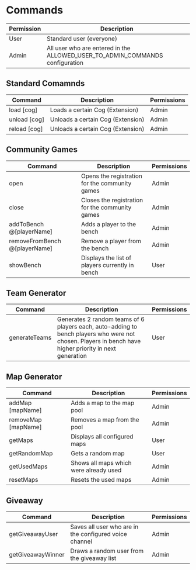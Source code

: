 # Commands

| Permission | Description |
| -- | -- |
| User | Standard user (everyone) |
| Admin | All user who are entered in the ALLOWED_USER_TO_ADMIN_COMMANDS configuration |

## Standard Comamnds
| Command | Description | Permissions |
|--|--|--|
| load [cog] | Loads a certain Cog (Extension) | Admin
| unload [cog] | Unloads a certain Cog (Extension) | Admin
| reload [cog] | Unloads a certain Cog (Extension) | Admin

## Community Games
| Command | Description | Permissions |
|--|--|--|
| open  | Opens the registration for the community games | Admin |
| close | Closes the registration for the community games | Admin |
| addToBench @[playerName] | Adds a player to the bench | Admin | 
| removeFromBench @[playerName] | Remove a player from the bench | Admin |
| showBench | Displays the list of players currently in bench | User |

## Team Generator
| Command | Description | Permissions |
|--|--|--|
| generateTeams | Generates 2 random teams of 6 players each, auto-adding to bench players who were not chosen. Players in bench have higher priority in next generation | User |

## Map Generator
| Command | Description | Permissions |
|--|--|--|
| addMap [mapName]| Adds a map to the map pool | Admin |
| removeMap [mapName] | Removes a map from the pool | Admin |
| getMaps | Displays all configured maps | User |
| getRandomMap | Gets a random map | User |
| getUsedMaps | Shows all maps which were already used | Admin |
| resetMaps | Resets the used maps | Admin |

## Giveaway
| Command | Description | Permissions |
|--|--|--|
| getGiveawayUser | Saves all user who are in the configured voice channel | Admin |
| getGiveawayWinner | Draws a random user from the giveaway list | Admin |